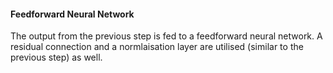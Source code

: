 #### Feedforward Neural Network
The output from the previous step is fed to a feedforward neural network. A residual connection and a normlaisation layer are utilised (similar to the previous step) as well.

